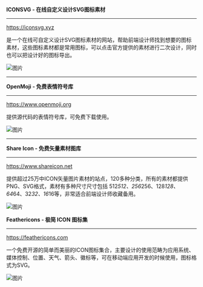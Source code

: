 **ICONSVG - 在线自定义设计SVG图标素材**

------

https://iconsvg.xyz

是一个在线可自定义设计SVG图标素材的网站，帮助前端设计师找到想要的图标素材，这些图标素材都是常用图标，可以点击官方提供的素材进行二次设计，同时也可以把设计好的图标导出。

![图片](https://mmbiz.qpic.cn/mmbiz_png/ibOEx83F8Y9ibbibzvJ2NV4cPDU6yg3CDQgJGxOK0hIX6kicQib6WzP0AUJuichRWO8dpkyXGCpG1KnGc3WshIZ5AR1g/640?wx_fmt=png&wxfrom=5&wx_lazy=1&wx_co=1)





------

**OpenMoji - 免费表情符号库**

------

https://www.openmoji.org



提供源代码的表情符号库，可免费下载使用。



![图片](https://mmbiz.qpic.cn/mmbiz_png/ibOEx83F8Y9ibbibzvJ2NV4cPDU6yg3CDQgVhEsY3wuicCjibRjibc0QEKSL3VicaHyEZWOQhGNn7h518OYUNTUse5UVQ/640?wx_fmt=png&wxfrom=5&wx_lazy=1&wx_co=1)





------

**Share Icon - 免费矢量素材图库**

------

https://www.shareicon.net



提供超过25万中ICON矢量图片素材的站点，120多种分类，所有的素材都提供PNG、SVG格式，素材有多种尺寸尺寸包括 512*512、256*256、128*128、64*64、32*32、16*16等，非常适合前端设计师收藏备用。



![图片](https://mmbiz.qpic.cn/mmbiz_png/ibOEx83F8Y9ibbibzvJ2NV4cPDU6yg3CDQgYN1yLpQicrKzZiaiaWuyrddQfuvjfGVNUQoDAmpooG50iaicibN0UHNUpfng/640?wx_fmt=png&wxfrom=5&wx_lazy=1&wx_co=1)





**Feathericons - 极简 ICON 图标集**

------

https://feathericons.com

一个免费开源的简单而美丽的ICON图标集合，主要设计的使用范畴为应用系统、媒体控制、位置、天气、箭头、徽标等，可在移动端应用开发的时候使用，图标格式为SVG。

![图片](https://mmbiz.qpic.cn/mmbiz_png/ibOEx83F8Y9ibbibzvJ2NV4cPDU6yg3CDQg6nvhyFyqItHvTT1PAotaxqeFEJecXVz51KjB4RqeXdpDMZZy0oFPEQ/640?wx_fmt=png&wxfrom=5&wx_lazy=1&wx_co=1)



